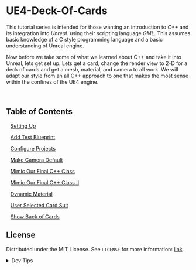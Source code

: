 # UE4-Deck-Of-Cards


<!-- OVERVIEW -->
This tutorial series is intended for those wanting an introduction to *C++* and its integration into *Unreal*. using their scripting language <i>GML</i>. This assumes basic knowledge of a C style programming language and a basic understanding of Unreal engine.

Now before we take some of what we learned about C++ and take it into Unreal, lets get set up. Lets get a card, change the render view to 2-D for a deck of cards and get a mesh, material, and camera to all work. We will adapt our style from an all C++ approach to one that makes the most sense within the confines of the UE4 engine.


<br>


<!-- TOC -->
## Table of Contents

<kbd></kbd> &nbsp;&nbsp; [Setting Up](setting-up/README.md#user-content-setting-up) <br>

<kbd></kbd> &nbsp;&nbsp; [Add Test Blueprint](test-bp/README.md#user-content-add-up) <br>

<kbd></kbd> &nbsp;&nbsp; [Configure Projects](configure-proj/README.md#user-content-configure-projects) <br>

<kbd></kbd> &nbsp;&nbsp; [Make Camera Default](camera-default/README.md#user-content-make-camera-default) 

<kbd></kbd> &nbsp;&nbsp; [Mimic Our Final C++ Class](mimic-class/README.md#user-content-mimic-our-final-c-class)

<kbd></kbd> &nbsp;&nbsp; [Mimic Our Final C++ Class II](mimic-class-ii/README.md#user-content-mimic-our-final-c-class-ii) 

<kbd></kbd> &nbsp;&nbsp; [Dynamic Material](dynamic-material/README.md#user-content-dynamic-material) 

<kbd></kbd> &nbsp;&nbsp; [User Selected Card Suit](user-select-suit/README.md#user-content-user-selected-card-suit) 

<kbd></kbd> &nbsp;&nbsp; [Show Back of Cards](back-cards/README.md#user-content-show-back-of-cards) 

<!-- LICENSE -->
## License
Distributed under the MIT License. See `LICENSE` for more information: [link](LICENSE).

</p>
</details>
<details><summary>Dev Tips</summary>
make git m="add commit message"
</details>